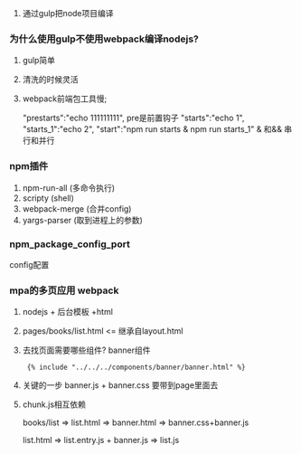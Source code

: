 1. 通过gulp把node项目编译  


### 为什么使用gulp不使用webpack编译nodejs?
1. gulp简单
2. 清洗的时候灵活  
3. webpack前端包工具慢;


    "prestarts":"echo 111111111", pre是前置钩子
    "starts":"echo 1",
    "starts_1":"echo 2",
    "start":"npm run starts & npm run starts_1" 
    & 和&& 串行和并行


### npm插件 
1. npm-run-all  (多命令执行)
2. scripty (shell)
3. webpack-merge (合并config)
4. yargs-parser (取到进程上的参数)

### npm_package_config_port
config配置



### mpa的多页应用 webpack
1. nodejs + 后台模板 +html
2. pages/books/list.html <= 继承自layout.html
3. 去找页面需要哪些组件? banner组件 

        {% include "../../../components/banner/banner.html" %}

4. 关键的一步 banner.js + banner.css 要带到page里面去  

5. chunk.js相互依赖 

    books/list => list.html => banner.html => banner.css+banner.js  

    list.html => list.entry.js + banner.js => list.js